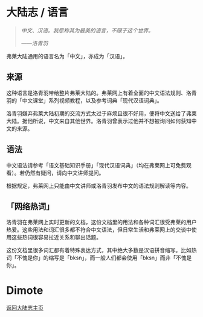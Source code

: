 # 大陆志 / 语言

> *中文、汉语。我愿称其为最美的语言，不限于这个世界。*
>
> ——*洛青羽*

弗莱大陆通用的语言名为「中文」，亦成为「汉语」。

## 来源

这种语言是洛青羽带给整片弗莱大陆的。弗莱网上有着全面的中文语法规则、洛青羽的「中文课堂」系列视频教程，以及参考词典「现代汉语词典」。

洛青羽嫌弃弗莱大陆初期的交流方式太过于麻烦且很不好用，便将中文送给了弗莱大陆。据他所说，中文来自其他世界。洛青羽曾表示过他并不想被询问如何获知中文的来源。

## 语法

中文语法请参考「语文基础知识手册」「现代汉语词典」（均在弗莱网上可免费观看）。若仍然有疑问，请向中文讲师提问。

根据规定，弗莱网上只能由中文讲师或洛青羽发布中文的语法规则解读等内容。

## 「网络热词」

洛青羽在弗莱网上实时更新的文档，这份文档里的用法和各种词汇很受弗莱的用户热爱。这些用法和词汇很多都不符合中文语法，但日常生活和弗莱网上的交谈中使用这些热词很容易拉近关系和聊出话题。

这份文档里很多词汇都有着特殊表达方式，其中绝大多数是汉语拼音缩写。比如热词「不愧是你」的缩写是「bksn」，而一般人们都会使用「bksn」而非「不愧是你」。

# Dimote

[返回大陆志主页](index.md/)
